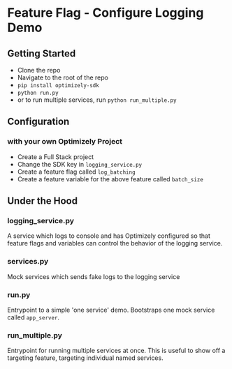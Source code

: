 # Feature Flag - Configure Logging Demo

## Getting Started

- Clone the repo
- Navigate to the root of the repo
- `pip install optimizely-sdk`
- `python run.py`
- or to run multiple services, run `python run_multiple.py`

## Configuration

### with your own Optimizely Project

- Create a Full Stack project
- Change the SDK key in `logging_service.py`
- Create a feature flag called `log_batching`
- Create a feature variable for the above feature called `batch_size`

## Under the Hood

### logging_service.py
A service which logs to console and has Optimizely configured so that feature flags and variables can control the behavior of the logging service.

### services.py
Mock services which sends fake logs to the logging service

### run.py
Entrypoint to a simple 'one service' demo. Bootstraps one mock service called `app_server`.

### run_multiple.py
Entrypoint for running multiple services at once. This is useful to show off a targeting feature, targeting individual
named services.

